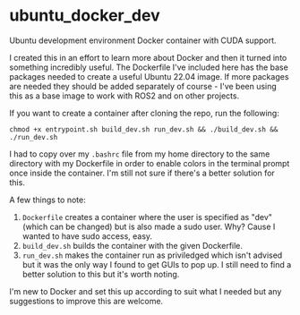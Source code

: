 # ubuntu_docker_dev
Ubuntu development environment Docker container with CUDA support.

I created this in an effort to learn more about Docker and then it turned into something incredibly useful. The Dockerfile I've included here has the base packages needed to create a useful Ubuntu 22.04 image. If more packages are needed they should be added separately of course - I've been using this as a base image to work with ROS2 and on other projects. 

If you want to create a container after cloning the repo, run the following:
```
chmod +x entrypoint.sh build_dev.sh run_dev.sh && ./build_dev.sh && ./run_dev.sh
```
I had to copy over my `.bashrc` file from my home directory to the same directory with my Dockerfile in order to enable colors in the terminal prompt once inside the container. I'm still not sure if there's a better solution for this.  

A few things to note:
1. `Dockerfile` creates a container where the user is specified as "dev" (which can be changed) but is also made a sudo user. Why? Cause I wanted to have sudo access, easy.   
2. `build_dev.sh` builds the container with the given Dockerfile. 
3. `run_dev.sh` makes the container run as priviledged which isn't advised but it was the only way I found to get GUIs to pop up. I still need to find a better solution to this but it's worth noting. 

I'm new to Docker and set this up according to suit what I needed but any suggestions to improve this are welcome. 
